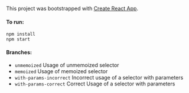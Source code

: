 This project was bootstrapped with [Create React App](https://github.com/facebook/create-react-app).

#### To run:
```
npm install
npm start
```

#### Branches:
- `unmemoized` Usage of unmemoized selector
- `memoized` Usage of memoized selector
- `with-params-incorrect` Incorrect usage of a selector with parameters
- `with-params-correct` Correct Usage of a selector with parameters

